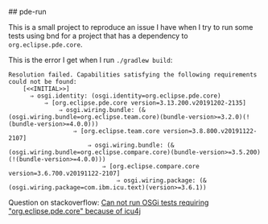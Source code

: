 ## pde-run

This is a small project to reproduce an issue I have when I try to run some tests using bnd for a project that has a dependency to `org.eclipse.pde.core`.

This is the error I get when I run `./gradlew build`:

```
Resolution failed. Capabilities satisfying the following requirements could not be found:
    [<<INITIAL>>]
      ⇒ osgi.identity: (osgi.identity=org.eclipse.pde.core)
          ⇒ [org.eclipse.pde.core version=3.13.200.v20191202-2135]
              ⇒ osgi.wiring.bundle: (&(osgi.wiring.bundle=org.eclipse.team.core)(bundle-version>=3.2.0)(!(bundle-version>=4.0.0)))
                  ⇒ [org.eclipse.team.core version=3.8.800.v20191122-2107]
                      ⇒ osgi.wiring.bundle: (&(osgi.wiring.bundle=org.eclipse.compare.core)(bundle-version>=3.5.200)(!(bundle-version>=4.0.0)))
                          ⇒ [org.eclipse.compare.core version=3.6.700.v20191122-2107]
                              ⇒ osgi.wiring.package: (&(osgi.wiring.package=com.ibm.icu.text)(version>=3.6.1))
```

Question on stackoverflow: [Can not run OSGi tests requiring "org.eclipse.pde.core" because of icu4j](https://stackoverflow.com/q/70168415)